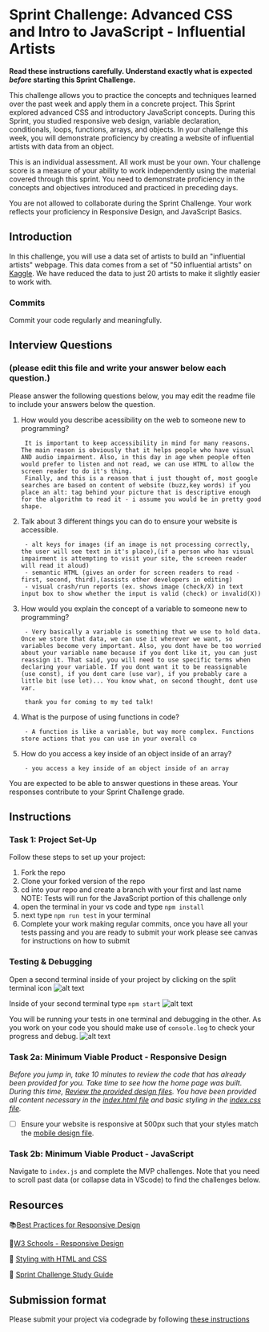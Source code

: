 # Sprint Challenge: Advanced CSS and Intro to JavaScript - Influential Artists

**Read these instructions carefully. Understand exactly what is expected _before_ starting this Sprint Challenge.**

This challenge allows you to practice the concepts and techniques learned over the past week and apply them in a concrete project. This Sprint explored advanced CSS and introductory JavaScript concepts. During this Sprint, you studied responsive web design, variable declaration, conditionals, loops, functions, arrays, and objects. In your challenge this week, you will demonstrate proficiency by creating a website of influential artists with data from an object.

This is an individual assessment. All work must be your own. Your challenge score is a measure of your ability to work independently using the material covered through this sprint. You need to demonstrate proficiency in the concepts and objectives introduced and practiced in preceding days.

You are not allowed to collaborate during the Sprint Challenge. Your work reflects your proficiency in Responsive Design, and JavaScript Basics.


## Introduction

In this challenge, you will use a data set of artists to build an "influential artists" webpage. This data comes from a set of "50 influential artists" on [Kaggle](https://www.kaggle.com/ikarus777/best-artworks-of-all-time). We have reduced the data to just 20 artists to make it slightly easier to work with.

### Commits

Commit your code regularly and meaningfully. 

## Interview Questions
### (please edit this file and write your answer below each question.)

Please answer the following questions below, you may edit the readme file to include your answers below the question.

1. How would you describe acessibility on the web to someone new to programming?

        It is important to keep accessibility in mind for many reasons. The main reason is obviously that it helps people who have visual AND audio impairment. Also, in this day in age when people often would prefer to listen and not read, we can use HTML to allow the screen reader to do it's thing.
        Finally, and this is a reason that i just thought of, most google searches are based on content of website (buzz,key words) if you place an alt: tag behind your picture that is descriptive enough for the algorithm to read it - i assume you would be in pretty good shape.

2. Talk about 3 different things you can do to ensure your website is accessible. 

        - alt keys for images (if an image is not processing correctly, the user will see text in it's place),(if a person who has visual impairment is attempting to visit your site, the screeen reader will read it aloud)
        - semantic HTML (gives an order for screen readers to read - first, second, third),(assists other developers in editing)
        - visual crash/run reports (ex. shows image (check/X) in text input box to show whether the input is valid (check) or invalid(X))

3. How would you explain the concept of a variable to someone new to programming?

        - Very basically a variable is something that we use to hold data. Once we store that data, we can use it wherever we want, so variables become very important. Also, you dont have be too worried about your variable name because if you dont like it, you can just reassign it. That said, you will need to use specific terms when declaring your variable. If you dont want it to be reassignable (use const), if you dont care (use var), if you probably care a little bit (use let)... You know what, on second thought, dont use var.

        thank you for coming to my ted talk!

4. What is the purpose of using functions in code?

        - A function is like a variable, but way more complex. Functions store actions that you can use in your overall co

5. How do you access a key inside of an object inside of an array?

        - you access a key inside of an object inside of an array

You are expected to be able to answer questions in these areas. Your responses contribute to your Sprint Challenge grade. 

## Instructions

### Task 1: Project Set-Up

Follow these steps to set up your project:

1. Fork the repo
2. Clone your forked version of the repo
3. cd into your repo and create a branch with your first and last name
NOTE: Tests will run for the JavaScript portion of this challenge only
4. open the terminal in your vs code and type `npm install`
5. next type `npm run test` in your terminal
6. Complete your work making regular commits, once you have all your tests passing and you are ready to submit your work please see canvas for instructions on how to submit

### Testing & Debugging

Open a second terminal inside of your project by clicking on the split terminal icon
![alt text](assets/split_terminal.png "Split Terminal")

Inside of your second terminal type `npm start` 
![alt text](assets/npm_start.png "type npm start")

You will be running your tests in one terminal and debugging in the other. As you work on your code you should make use of `console.log` to check your progress and debug.
![alt text](assets/tests_debug_terminal_final.png "your terminal should look like this")

### Task 2a:  Minimum Viable Product - Responsive Design

*Before you jump in, take 10 minutes to review the code that has already been provided for you. Take time to see how the home page was built. During this time, [Review the provided design files](design/). You have been provided all content necessary in the [index.html file](index.html) and basic styling in the [index.css file](css/index.css).*

* [ ] Ensure your website is responsive at 500px such that your styles match the [mobile design file](design/Mobile.png).

### Task 2b: Minimum Viable Product - JavaScript

Navigate to `index.js` and complete the MVP challenges. Note that you need to scroll past data (or collapse data in VScode) to find the challenges below.



## Resources

📚[Best Practices for Responsive Design](https://www.browserstack.com/guide/responsive-design-breakpoints)

🤝[W3 Schools - Responsive Design](https://www.w3schools.com/html/html_responsive.asp)

👀 [Styling with HTML and CSS](https://www.w3schools.com/html/html_css.asp)

🦄 [Sprint Challenge Study Guide](https://www.notion.so/lambdaschool/Unit-1-Sprint-2-Study-Guide-16f656025c8744458addb068e6348101)


## Submission format

Please submit your project via codegrade by following [these instructions](https://www.notion.so/lambdaschool/Submitting-an-assignment-via-Code-Grade-A-Step-by-Step-Walkthrough-07bd65f5f8364e709ecb5064735ce374)



